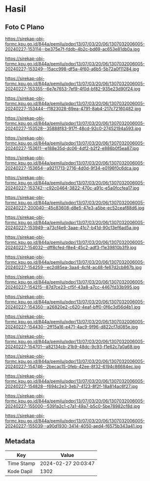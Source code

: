 # Hasil

## Foto C Plano

https://sirekap-obj-formc.kpu.go.id/844a/pemilu/pdpr/13/07/03/20/06/1307032006005-20240227-153114--be375e7f-fddb-4b2c-bd69-ac653e81db0a.jpg

https://sirekap-obj-formc.kpu.go.id/844a/pemilu/pdpr/13/07/03/20/06/1307032006005-20240227-153249--15acc998-df5a-4f60-a6b5-5b72a0f11284.jpg

https://sirekap-obj-formc.kpu.go.id/844a/pemilu/pdpr/13/07/03/20/06/1307032006005-20240227-153355--6e7e7653-7ef9-4f0d-bf82-935e23d90f24.jpg

https://sirekap-obj-formc.kpu.go.id/844a/pemilu/pdpr/13/07/03/20/06/1307032006005-20240227-153444--f1823028-69ea-4791-8ab4-217c72160482.jpg

https://sirekap-obj-formc.kpu.go.id/844a/pemilu/pdpr/13/07/03/20/06/1307032006005-20240227-153528--35888f83-917f-48cd-92c0-27452194a593.jpg

https://sirekap-obj-formc.kpu.go.id/844a/pemilu/pdpr/13/07/03/20/06/1307032006005-20240227-153611--e188e35d-dc06-4df2-b2f2-e886b0f5ea87.jpg

https://sirekap-obj-formc.kpu.go.id/844a/pemilu/pdpr/13/07/03/20/06/1307032006005-20240227-153654--a9211713-2716-4d0d-9f34-e0196f0c6dca.jpg

https://sirekap-obj-formc.kpu.go.id/844a/pemilu/pdpr/13/07/03/20/06/1307032006005-20240227-153742--c92c0464-3822-470c-a91c-e5a0fccfea17.jpg

https://sirekap-obj-formc.kpu.go.id/844a/pemilu/pdpr/13/07/03/20/06/1307032006005-20240227-200040--45c83608-d8e5-47e3-a5be-ec52ceaf88d6.jpg

https://sirekap-obj-formc.kpu.go.id/844a/pemilu/pdpr/13/07/03/20/06/1307032006005-20240227-153949--a73cf4e6-3aae-41c7-b41d-90c13ef6ad5a.jpg

https://sirekap-obj-formc.kpu.go.id/844a/pemilu/pdpr/13/07/03/20/06/1307032006005-20240227-154032--dff8cfed-f8e4-45c2-adf3-f1e39810b3f9.jpg

https://sirekap-obj-formc.kpu.go.id/844a/pemilu/pdpr/13/07/03/20/06/1307032006005-20240227-154259--ec2d85ea-3aa4-4cf4-ac48-fe67d2cb867b.jpg

https://sirekap-obj-formc.kpu.go.id/844a/pemilu/pdpr/13/07/03/20/06/1307032006005-20240227-154215--87d7ce23-cf5f-43a8-a7cc-4467fd33b995.jpg

https://sirekap-obj-formc.kpu.go.id/844a/pemilu/pdpr/13/07/03/20/06/1307032006005-20240227-154350--a26820e2-c620-4eaf-bff0-0f6c3d56d4b1.jpg

https://sirekap-obj-formc.kpu.go.id/844a/pemilu/pdpr/13/07/03/20/06/1307032006005-20240227-154430--2ff15a16-e471-4ac9-9f96-d822cf7d085e.jpg

https://sirekap-obj-formc.kpu.go.id/844a/pemilu/pdpr/13/07/03/20/06/1307032006005-20240227-154701--a82134cb-21b9-48dc-9c93-f1e62c7a0a68.jpg

https://sirekap-obj-formc.kpu.go.id/844a/pemilu/pdpr/13/07/03/20/06/1307032006005-20240227-154746--2becac15-0feb-42ee-8f32-6194c86684ec.jpg

https://sirekap-obj-formc.kpu.go.id/844a/pemilu/pdpr/13/07/03/20/06/1307032006005-20240227-154828--f694c2e3-3eb7-4123-8f2f-18a814ac6f27.jpg

https://sirekap-obj-formc.kpu.go.id/844a/pemilu/pdpr/13/07/03/20/06/1307032006005-20240227-155000--5391a2c1-c7a1-49a7-b5c0-5be78982cf8d.jpg

https://sirekap-obj-formc.kpu.go.id/844a/pemilu/pdpr/13/07/03/20/06/1307032006005-20240227-155039--a90d1930-3414-4050-aed4-f6575b343a41.jpg


## Metadata

| Key        | Value               |
| ---------- | ------------------- |
| Time Stamp | 2024-02-27 20:03:47 |
| Kode Dapil | 1302                |



